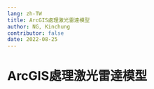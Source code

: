 ```yaml
---
lang: zh-TW
title: ArcGIS處理激光雷達模型
author: NG, Kinchung
contributor: false
date: 2022-08-25
---
```


# ArcGIS處理激光雷達模型
